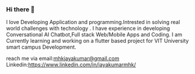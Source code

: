### Hi there 👋

<!--
**jauntyjay09/jauntyjay09** is a ✨ _special_ ✨ repository because its `README.md` (this file) appears on your GitHub profile.

Here are some ideas to get you started:

- 🔭 I’m currently working on ...
- 🌱 I’m currently learning ...
- 👯 I’m looking to collaborate on ...
- 🤔 I’m looking for help with ...
- 💬 Ask me about ...
- 📫 How to reach me: ...
- 😄 Pronouns: ...
- ⚡ Fun fact: ...
-->

I love Developing Application and programming.Intrested in solving real world challenges with technology . I have experience in developing Conversational AI Chatbot,Full stack Web/Mobile Apps and Coding. I am Currently learning and working on a flutter based project for VIT University smart campus Development.

reach me via 
email:mhkjayakumar@gmail.com
Linkedin:https://www.linkedin.com/in/jayakumarmhk/

